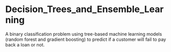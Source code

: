 # Decision_Trees_and_Ensemble_Learning
A binary classification problem using tree-based machine learning models (random forest and gradient boosting) to predict if a customer will fail to pay back a loan or not.
